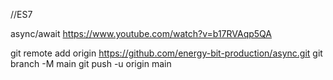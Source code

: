 //ES7

async/await
https://www.youtube.com/watch?v=b17RVAqp5QA

git remote add origin https://github.com/energy-bit-production/async.git
git branch -M main
git push -u origin main